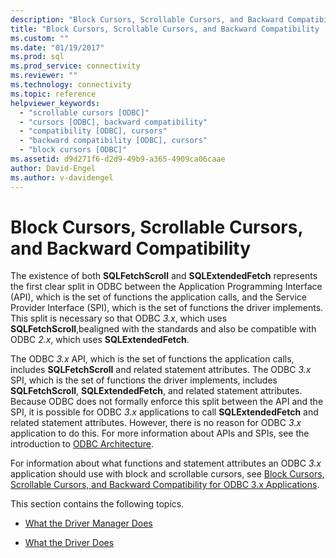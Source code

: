 ```yaml
---
description: "Block Cursors, Scrollable Cursors, and Backward Compatibility"
title: "Block Cursors, Scrollable Cursors, and Backward Compatibility | Microsoft Docs"
ms.custom: ""
ms.date: "01/19/2017"
ms.prod: sql
ms.prod_service: connectivity
ms.reviewer: ""
ms.technology: connectivity
ms.topic: reference
helpviewer_keywords: 
  - "scrollable cursors [ODBC]"
  - "cursors [ODBC], backward compatibility"
  - "compatibility [ODBC], cursors"
  - "backward compatibility [ODBC], cursors"
  - "block cursors [ODBC]"
ms.assetid: d9d271f6-d2d9-49b9-a365-4909ca06caae
author: David-Engel
ms.author: v-davidengel
---
```

# Block Cursors, Scrollable Cursors, and Backward Compatibility
The existence of both **SQLFetchScroll** and **SQLExtendedFetch** represents the first clear split in ODBC between the Application Programming Interface (API), which is the set of functions the application calls, and the Service Provider Interface (SPI), which is the set of functions the driver implements. This split is necessary so that ODBC *3.x*, which uses **SQLFetchScroll**,bealigned with the standards and also be compatible with ODBC *2.x*, which uses **SQLExtendedFetch**.  
  
 The ODBC *3.x* API, which is the set of functions the application calls, includes **SQLFetchScroll** and related statement attributes. The ODBC *3.x* SPI, which is the set of functions the driver implements, includes **SQLFetchScroll**, **SQLExtendedFetch**, and related statement attributes. Because ODBC does not formally enforce this split between the API and the SPI, it is possible for ODBC *3.x* applications to call **SQLExtendedFetch** and related statement attributes. However, there is no reason for ODBC *3.x* application to do this. For more information about APIs and SPIs, see the introduction to [ODBC Architecture](../../../odbc/reference/odbc-architecture.md).  
  
 For information about what functions and statement attributes an ODBC *3.x* application should use with block and scrollable cursors, see [Block Cursors, Scrollable Cursors, and Backward Compatibility for ODBC 3.x Applications](../../../odbc/reference/develop-app/block-cursors-scrollable-backward-compatibility-odbc-3-x-applications.md).  
  
 This section contains the following topics.  
  
-   [What the Driver Manager Does](../../../odbc/reference/appendixes/what-the-driver-manager-does.md)  
  
-   [What the Driver Does](../../../odbc/reference/appendixes/what-the-driver-does.md)
